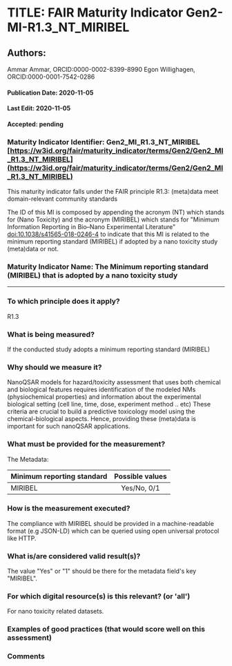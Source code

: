 # TITLE:  FAIR Maturity Indicator Gen2-MI-R1.3_NT_MIRIBEL

## Authors: 
Ammar Ammar, ORCID:0000-0002-8399-8990
Egon Willighagen, ORCID:0000-0001-7542-0286

#### Publication Date: 2020-11-05
#### Last Edit: 2020-11-05
#### Accepted: pending


### Maturity Indicator Identifier: Gen2_MI_R1.3_NT_MIRIBEL [https://w3id.org/fair/maturity_indicator/terms/Gen2/Gen2_MI_R1.3_NT_MIRIBEL](https://w3id.org/fair/maturity_indicator/terms/Gen2/Gen2_MI_R1.3_NT_MIRIBEL)

This maturity indicator falls under the FAIR principle R1.3:
(meta)data meet domain-relevant community standards

The ID of this MI is composed by appending the acronym (NT) which stands for (Nano Toxicity) and the acronym (MIRIBEL) which stands for "Minimum Information Reporting in Bio–Nano Experimental Literature" [doi:10.1038/s41565-018-0246-4](doi:10.1038/s41565-018-0246-4) to indicate that this MI is related to the minimum reporting standard (MIRIBEL) if adopted by a nano toxicity study (meta)data or not.

### Maturity Indicator Name:  The Minimum reporting standard (MIRIBEL) that is adopted by a nano toxicity study

----

### To which principle does it apply?  
R1.3

### What is being measured?
If the conducted study adopts a minimum reporting standard (MIRIBEL)

### Why should we measure it?
NanoQSAR models for hazard/toxicity assessment that uses both chemical and biological features requires identification of the modeled NMs (physiochemical properties) and information about the experimental biological setting (cell line, time, dose, experiment method .. etc)
These criteria are crucial to build a predictive toxicology model using the chemical-biological aspects. Hence, providing these (meta)data is important for such nanoQSAR applications.



### What must be provided for the measurement?
The Metadata: 

| Minimum reporting standard | Possible values |
| -------------------------- | :-------------: |
| MIRIBEL                    |   Yes/No, 0/1   |



### How is the measurement executed?

The compliance with MIRIBEL should be provided in a machine-readable format (e.g JSON-LD) which can be queried using open universal protocol like HTTP.


### What is/are considered valid result(s)?
The value "Yes" or "1" should be there for the metadata field's key "MIRIBEL".

### For which digital resource(s) is this relevant? (or 'all')
For nano toxicity related datasets. 

### Examples of good practices (that would score well on this assessment)


### Comments